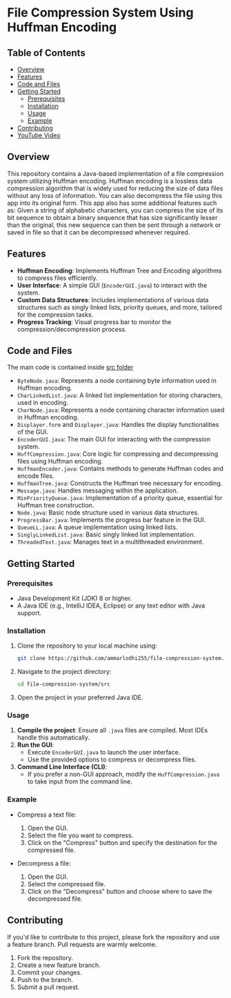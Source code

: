 # File Compression System Using Huffman Encoding

## Table of Contents
- [Overview](#overview)
- [Features](#features)
- [Code and Files](#code-and-files)
- [Getting Started](#getting-started)
  - [Prerequisites](#prerequisites)
  - [Installation](#installation)
  - [Usage](#usage)
  - [Example](#example)
- [Contributing](#contributing)
- [YouTube Video](#youtube-video)

## Overview

This repository contains a Java-based implementation of a file compression system utilizing Huffman encoding. Huffman encoding is a lossless data compression algorithm that is widely used for reducing the size of data files without any loss of information. You can also decompress the file using this app into its original form. This app also has some additional features such as: Given a string of alphabetic characters, you can compress the size of its bit sequence to obtain a binary sequence that has size significantly lesser than the original, this new sequence can then be sent through a network or saved in file so that it can be decompressed whenever required.

## Features

- **Huffman Encoding**: Implements Huffman Tree and Encoding algorithms to compress files efficiently.
- **User Interface**: A simple GUI (`EncoderGUI.java`) to interact with the system.
- **Custom Data Structures**: Includes implementations of various data structures such as singly linked lists, priority queues, and more, tailored for the compression tasks.
- **Progress Tracking**: Visual progress bar to monitor the compression/decompression process.

## Code and Files
The main code is contained inside [src folder](src)
- `ByteNode.java`: Represents a node containing byte information used in Huffman encoding.
- `CharLinkedList.java`: A linked list implementation for storing characters, used in encoding.
- `CharNode.java`: Represents a node containing character information used in Huffman encoding.
- `Displayer.form` and `Displayer.java`: Handles the display functionalities of the GUI.
- `EncoderGUI.java`: The main GUI for interacting with the compression system.
- `HuffCompression.java`: Core logic for compressing and decompressing files using Huffman encoding.
- `HuffmanEncoder.java`: Contains methods to generate Huffman codes and encode files.
- `HuffmanTree.java`: Constructs the Huffman tree necessary for encoding.
- `Message.java`: Handles messaging within the application.
- `MinPriorityQueue.java`: Implementation of a priority queue, essential for Huffman tree construction.
- `Node.java`: Basic node structure used in various data structures.
- `ProgressBar.java`: Implements the progress bar feature in the GUI.
- `QueueLL.java`: A queue implementation using linked lists.
- `SinglyLinkedList.java`: Basic singly linked list implementation.
- `ThreadedText.java`: Manages text in a multithreaded environment.

## Getting Started

### Prerequisites

- Java Development Kit (JDK) 8 or higher.
- A Java IDE (e.g., IntelliJ IDEA, Eclipse) or any text editor with Java support.

### Installation

1. Clone the repository to your local machine using:
   ```bash
   git clone https://github.com/ammarlodhi255/file-compression-system.git
   ```
   
2. Navigate to the project directory:
   ```bash
   cd file-compression-system/src
   ```

3. Open the project in your preferred Java IDE.

### Usage

1. **Compile the project**: Ensure all `.java` files are compiled. Most IDEs handle this automatically.
2. **Run the GUI**:
   - Execute `EncoderGUI.java` to launch the user interface.
   - Use the provided options to compress or decompress files.
3. **Command Line Interface (CLI)**:
   - If you prefer a non-GUI approach, modify the `HuffCompression.java` to take input from the command line.

### Example

- Compress a text file:
  1. Open the GUI.
  2. Select the file you want to compress.
  3. Click on the "Compress" button and specify the destination for the compressed file.

- Decompress a file:
  1. Open the GUI.
  2. Select the compressed file.
  3. Click on the "Decompress" button and choose where to save the decompressed file.

## Contributing

If you'd like to contribute to this project, please fork the repository and use a feature branch. Pull requests are warmly welcome.

1. Fork the repository.
2. Create a new feature branch.
3. Commit your changes.
4. Push to the branch.
5. Submit a pull request.

